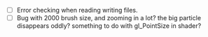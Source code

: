 - [ ] Error checking when reading writing files.
- [ ] Bug with 2000 brush size, and zooming in a lot? the big particle disappears oddly? something to do with gl_PointSize in shader?